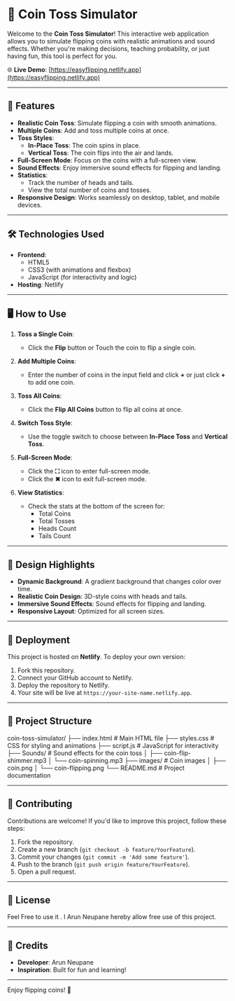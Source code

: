 # 🎴 Coin Toss Simulator

Welcome to the **Coin Toss Simulator**! This interactive web application allows you to simulate flipping coins with realistic animations and sound effects. Whether you're making decisions, teaching probability, or just having fun, this tool is perfect for you.

🌐 **Live Demo**: [https://easyflipping.netlify.app](https://easyflipping.netlify.app)

---

## 🚀 Features

- **Realistic Coin Toss**: Simulate flipping a coin with smooth animations.
- **Multiple Coins**: Add and toss multiple coins at once.
- **Toss Styles**:
  - **In-Place Toss**: The coin spins in place.
  - **Vertical Toss**: The coin flips into the air and lands.
- **Full-Screen Mode**: Focus on the coins with a full-screen view.
- **Sound Effects**: Enjoy immersive sound effects for flipping and landing.
- **Statistics**:
  - Track the number of heads and tails.
  - View the total number of coins and tosses.
- **Responsive Design**: Works seamlessly on desktop, tablet, and mobile devices.

---

## 🛠️ Technologies Used

- **Frontend**:
  - HTML5
  - CSS3 (with animations and flexbox)
  - JavaScript (for interactivity and logic)
- **Hosting**: Netlify

---

## 🖥️ How to Use

1. **Toss a Single Coin**:

   - Click the **Flip** button or Touch the coin to flip a single coin.

2. **Add Multiple Coins**:

   - Enter the number of coins in the input field and click **+** or just click **+** to add one coin.

3. **Toss All Coins**:

   - Click the **Flip All Coins** button to flip all coins at once.

4. **Switch Toss Style**:

   - Use the toggle switch to choose between **In-Place Toss** and **Vertical Toss**.

5. **Full-Screen Mode**:

   - Click the **⛶** icon to enter full-screen mode.
   - Click the **✖** icon to exit full-screen mode.

6. **View Statistics**:
   - Check the stats at the bottom of the screen for:
     - Total Coins
     - Total Tosses
     - Heads Count
     - Tails Count

---

## 🎨 Design Highlights

- **Dynamic Background**: A gradient background that changes color over time.
- **Realistic Coin Design**: 3D-style coins with heads and tails.
- **Immersive Sound Effects**: Sound effects for flipping and landing.
- **Responsive Layout**: Optimized for all screen sizes.

---

## 🚀 Deployment

This project is hosted on **Netlify**. To deploy your own version:

1. Fork this repository.
2. Connect your GitHub account to Netlify.
3. Deploy the repository to Netlify.
4. Your site will be live at `https://your-site-name.netlify.app`.

---

## 📂 Project Structure

coin-toss-simulator/
├── index.html # Main HTML file
├── styles.css # CSS for styling and animations
├── script.js # JavaScript for interactivity
├── Sounds/ # Sound effects for the coin toss
│ ├── coin-flip-shimmer.mp3
│ └── coin-spinning.mp3
├── images/ # Coin images
│ ├── coin.png
│ └── coin-flipping.png
└── README.md # Project documentation

---

## 🤝 Contributing

Contributions are welcome! If you'd like to improve this project, follow these steps:

1. Fork the repository.
2. Create a new branch (`git checkout -b feature/YourFeature`).
3. Commit your changes (`git commit -m 'Add some feature'`).
4. Push to the branch (`git push origin feature/YourFeature`).
5. Open a pull request.

---

## 📄 License

Feel Free to use it . I Arun Neupane hereby allow free use of this project.

---

## 🙏 Credits

- **Developer**: Arun Neupane
- **Inspiration**: Built for fun and learning!

---

Enjoy flipping coins! 🎉
